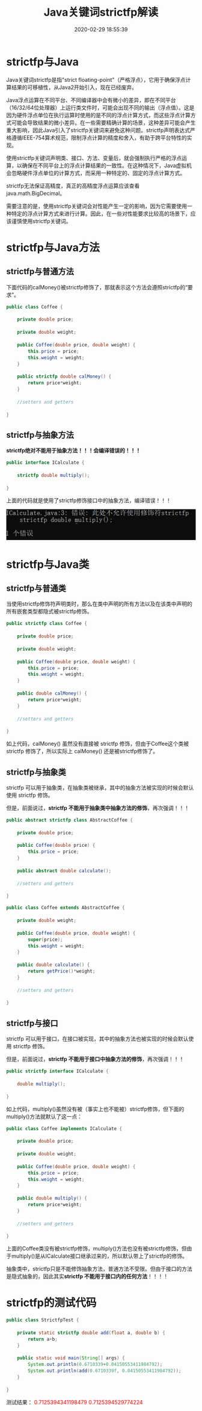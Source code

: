 ﻿---
title: Java关键词strictfp解读
date: 2020-02-29 18:55:39
summary: 本文深入解读Java关键词strictfp的相关内容。
tags:
- Java
categories:
- 开发技术
---

# strictfp与Java

Java关键词strictfp是指"strict floating-point"（严格浮点），它用于确保浮点计算结果的可移植性，从Java2开始引入，现在已经废弃。

Java浮点运算在不同平台、不同编译器中会有微小的差异，即在不同平台（16/32/64位处理器）上运行类文件时，可能会出现不同的输出（浮点值）。这是因为硬件浮点单位在执行运算时使用的是不同的浮点计算方式，而这些浮点计算方式可能会导致结果的微小差异。在一些需要精确计算的场景，这种差异可能会产生重大影响，因此Java引入了strictfp关键词来避免这种问题。strictfp声明表达式严格遵循IEEE-754算术规范，限制浮点计算的精度和舍入，有助于跨平台特性的实现。

使用strictfp关键词声明类、接口、方法、变量后，就会强制执行严格的浮点运算，以确保在不同平台上的浮点计算结果的一致性。在这种情况下，Java虚拟机会忽略硬件浮点单位的计算方式，而采用一种特定的、固定的浮点计算方式。

strictfp无法保证高精度，真正的高精度浮点运算应该查看java.math.BigDecimal。

需要注意的是，使用strictfp关键词会对性能产生一定的影响，因为它需要使用一种特定的浮点计算方式来进行计算。因此，在一些对性能要求比较高的场景下，应该谨慎使用strictfp关键词。

# strictfp与Java方法

## strictfp与普通方法

下面代码的calMoney()被strictfp修饰了，那就表示这个方法会遵照strictfp的“要求”。

```java
public class Coffee {   
    
    private double price;
    
    private double weight;
    
    public Coffee(double price, double weight) {
        this.price = price;
        this.weight = weight;
    }
    
    public strictfp double calMoney() {
        return price*weight;
    }
    
    //setters and getters
    
}
```

## strictfp与抽象方法

**strictfp绝对不能用于抽象方法！！！会编译错误的！！！**

```java
public interface ICalculate {   

    strictfp double multiply();
     
}
```

上面的代码就是使用了strictfp修饰接口中的抽象方法，编译错误！！！

![](../../../images/软件开发/Java/Java关键词strictfp解读/1.png)

# strictfp与Java类

## strictfp与普通类

当使用strictfp修饰符声明类时，那么在类中声明的所有方法以及在该类中声明的所有嵌套类型都隐式被strictfp修饰。

```java
public strictfp class Coffee {   
    
    private double price;
    
    private double weight;
    
    public Coffee(double price, double weight) {
        this.price = price;
        this.weight = weight;
    }
    
    public double calMoney() {
        return price*weight;
    }
    
    //setters and getters
    
}
```

如上代码，calMoney() 虽然没有直接被 strictfp 修饰，但由于Coffee这个类被 strictfp 修饰了，所以实际上 calMoney() 还是被strictfp修饰了。

## strictfp与抽象类
strictfp 可以用于抽象类，在抽象类被继承，其中的抽象方法被实现的时候会默认使用 strictfp 修饰。

但是，前面说过，**strictfp 不能用于抽象类中抽象方法的修饰**，再次强调！！！
```java
public abstract strictfp class AbstractCoffee {   
    
    private double price;
    
    public Coffee(double price) {
        this.price = price;
    }
    
    public abstract double calculate();
    
    //setters and getters
    
}
```
```java
public class Coffee extends AbstractCoffee {   
    
    private double weight;
    
    public Coffee(double price, double weight) {
        super(price);
        this.weight = weight;
    }
    
    public double calculate() {
        return getPrice()*weight;
    }
    
    //setters and getters
    
}
```

## strictfp与接口

strictfp 可以用于接口，在接口被实现，其中的抽象方法也被实现的时候会默认使用 strictfp 修饰。

但是，前面说过，**strictfp 不能用于接口中抽象方法的修饰**，再次强调！！！

```java
public strictfp interface ICalculate {   

    double multiply();
     
}
```

如上代码，multiply()虽然没有被（事实上也不能被）strictfp修饰，但下面的multiply()方法就默认了这一点：

```java
public class Coffee implements ICalculate {   
    
    private double price;
    
    private double weight;
    
    public Coffee(double price, double weight) {
        this.price = price;
        this.weight = weight;
    }
    
    public double multiply() {
        return price*weight;
    }
    
    //setters and getters
    
}
```

上面的Coffee类没有被strictfp修饰，multiply()方法也没有被strictfp修饰，但由于multiply()是从ICalculate接口继承过来的，所以默认带上了strictfp的修饰。

抽象类中，strictfp只是不能修饰抽象方法，普通方法不受限。但由于接口的方法是隐式抽象的，因此其实**strictfp 不能用于接口内的任何方法**！！！！ 

# strictfp的测试代码

```java
public class StrictfpTest {

    private static strictfp double add(float a, double b) {
        return a+b;
    }

    public static void main(String[] args) {
        System.out.println(0.6710339+0.04150553411984792);
        System.out.println(add(0.6710339f, 0.04150553411984792));
    }
    
}
```

测试结果：
<font color="red">
0.7125394341198479
0.7125394529774224
</font>
